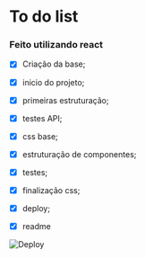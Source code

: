 # To do list

### Feito utilizando react

* [x] Criação da base; 
* [x] inicio do projeto;
* [x] primeiras estruturação; 
* [x] testes API;
* [x] css base;
* [x] estruturação de componentes;
* [x] testes;
* [x] finalização css;
* [x] deploy;
* [x] readme


![Deploy]()